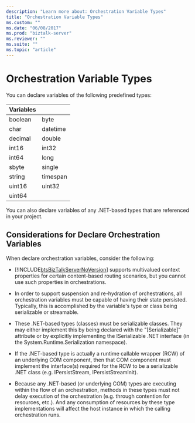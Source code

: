 ```yaml
---
description: "Learn more about: Orchestration Variable Types"
title: "Orchestration Variable Types"
ms.custom: ""
ms.date: "06/08/2017"
ms.prod: "biztalk-server"
ms.reviewer: ""
ms.suite: ""
ms.topic: "article"
---
```

# Orchestration Variable Types
You can declare variables of the following predefined types:  

|Variables|&nbsp;| 
|-|-|
|boolean|byte|
|char|datetime|  
|decimal|double|
|int16|int32|  
|int64|long|
|sbyte|single|  
|string|timespan|
|uint16|uint32|  
|uint64||

 You can also declare variables of any .NET-based types that are referenced in your project.  

## Considerations for Declare Orchestration Variables  
 When declare orchestration variables, consider the following:  

- [!INCLUDE[btsBizTalkServerNoVersion](../includes/btsbiztalkservernoversion-md.md)] supports multivalued context properties for certain content-based routing scenarios, but you cannot use such properties in orchestrations.  

- In order to support suspension and re-hydration of orchestrations, all orchestration variables must be capable of having their state persisted.  Typically, this is accomplished by the variable's type or class being serializable or streamable.  

- These .NET-based types (classes) must be serializable classes.  They may either implement this by being declared with the "[Serializable]” attribute or by explicitly implementing the ISerializable .NET interface (in the System.Runtime.Serialization namespace).  

- If the .NET-based type is actually a runtime callable wrapper (RCW) of an underlying COM component, then that COM component must implement the interface(s) required for the RCW to be a serializable .NET class (e.g. IPersistStream, IPersistStreamInit).  

- Because any .NET-based (or underlying COM) types are executing within the flow of an orchestration, methods in these types must not delay execution of the orchestration (e.g. through contention for resources, etc.).  And any consumption of resources by these type implementations will affect the host instance in which the calling orchestration runs.
